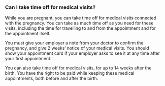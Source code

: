 ###  Can I take time off for medical visits?

While you are pregnant, you can take time off for medical visits connected
with the pregnancy. You can take as much time off as you need for these
visits, including the time for travelling to and from the appointment and for
the appointment itself.

You must give your employer a note from your doctor to confirm the pregnancy,
and give 2 weeks’ notice of your medical visits. You should show your
appointment card if your employer asks to see it at any time after your first
appointment.

You can also take time off for medical visits, for up to 14 weeks after the
birth. You have the right to be paid while keeping these medical appointments,
both before and after the birth.
